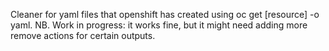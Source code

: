 Cleaner for yaml files that openshift has created using oc get [resource] -o yaml. 
NB. Work in progress: it works fine, but it might need adding more remove actions for certain outputs.

